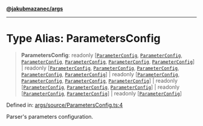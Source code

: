 [**@jakubmazanec/args**](../README.md)

---

# Type Alias: ParametersConfig

> **ParametersConfig**: readonly \[[`ParameterConfig`](ParameterConfig.md),
> [`ParameterConfig`](ParameterConfig.md), [`ParameterConfig`](ParameterConfig.md),
> [`ParameterConfig`](ParameterConfig.md), [`ParameterConfig`](ParameterConfig.md),
> [`ParameterConfig`](ParameterConfig.md)\] \| readonly \[[`ParameterConfig`](ParameterConfig.md),
> [`ParameterConfig`](ParameterConfig.md), [`ParameterConfig`](ParameterConfig.md),
> [`ParameterConfig`](ParameterConfig.md), [`ParameterConfig`](ParameterConfig.md)\] \| readonly
> \[[`ParameterConfig`](ParameterConfig.md), [`ParameterConfig`](ParameterConfig.md),
> [`ParameterConfig`](ParameterConfig.md), [`ParameterConfig`](ParameterConfig.md)\] \| readonly
> \[[`ParameterConfig`](ParameterConfig.md), [`ParameterConfig`](ParameterConfig.md),
> [`ParameterConfig`](ParameterConfig.md)\] \| readonly \[[`ParameterConfig`](ParameterConfig.md),
> [`ParameterConfig`](ParameterConfig.md)\] \| readonly \[[`ParameterConfig`](ParameterConfig.md)\]

Defined in:
[args/source/ParametersConfig.ts:4](https://github.com/jakubmazanec/tools/blob/40ba1fb8bbde716fbe797d7886fffe14521e098a/packages/args/source/ParametersConfig.ts#L4)

Parser's parameters configuration.
